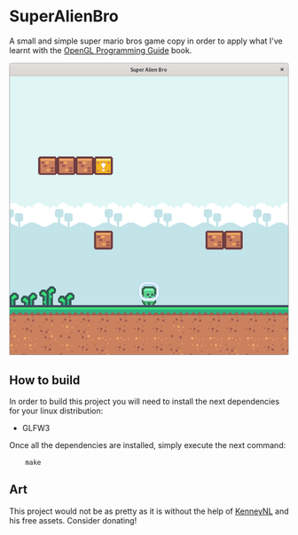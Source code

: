 # SuperAlienBro

A small and simple super mario bros game copy in order to apply what I've learnt with the
[OpenGL Programming Guide](http://www.opengl-redbook.com/) book.

![](doc/screenshot0.png)

## How to build

In order to build this project you will need to install the next dependencies for your linux
distribution:

- GLFW3

Once all the dependencies are installed, simply execute the next command:

```
    make
```

## Art

This project would not be as pretty as it is without the help of [KenneyNL](https://kenney.nl/) and
his free assets. Consider donating!